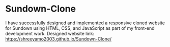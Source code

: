 # Sundown-Clone
I have successfully designed and implemented a responsive cloned website for Sundown using HTML, CSS, and JavaScript as part of my front-end development work.
Designed website link: https://shreeyamo2003.github.io/Sundown-Clone/
